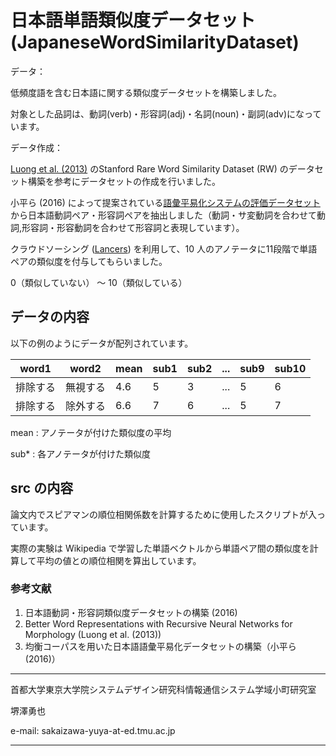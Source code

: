 # 日本語単語類似度データセット (JapaneseWordSimilarityDataset)

データ：

低頻度語を含む日本語に関する類似度データセットを構築しました。

対象とした品詞は、動詞(verb)・形容詞(adj)・名詞(noun)・副詞(adv)になっています。

データ作成：

[Luong et al. (2013)](http://nlp.stanford.edu/~lmthang/data/papers/conll13_morpho.pdf) のStanford Rare Word Similarity Dataset (RW) のデータセット構築を参考にデータセットの作成を行いました。

小平ら (2016) によって提案されている[語彙平易化システムの評価データセット](https://github.com/KodairaTomonori/EvaluationDataset) から日本語動詞ペア・形容詞ペアを抽出しました（動詞・サ変動詞を合わせて動詞,形容詞・形容動詞を合わせて形容詞と表現しています）。

クラウドソーシング ([Lancers](http://www.lancers.jp)) を利用して、10 人のアノテータに11段階で単語ペアの類似度を付与してもらいました。

0（類似していない） 〜 10（類似している）

## データの内容

以下の例のようにデータが配列されています。

word1 | word2 | mean | sub1 | sub2 | ... | sub9 | sub10
------------ | ------------- | ------------ | ------------ | ------------ | ------------ | ------------ | ------------ 
排除する | 無視する  | 4.6 | 5 | 3 | ... | 5 | 6
排除する | 除外する  | 6.6 | 7 | 6 | ... | 5 | 7

mean : アノテータが付けた類似度の平均

sub* : 各アノテータが付けた類似度

## src の内容

論文内でスピアマンの順位相関係数を計算するために使用したスクリプトが入っています。

実際の実験は Wikipedia で学習した単語ベクトルから単語ペア間の類似度を計算して平均の値との順位相関を算出しています。

### 参考文献

1. 日本語動詞・形容詞類似度データセットの構築 (2016)
2. Better Word Representations with Recursive Neural Networks for
Morphology (Luong et al. (2013))
3. 均衡コーパスを用いた日本語語彙平易化データセットの構築（小平ら (2016)）

---------------
  首都大学東京大学院システムデザイン研究科情報通信システム学域小町研究室  
  
  堺澤勇也
  
  e-mail: sakaizawa-yuya-at-ed.tmu.ac.jp

---------------

